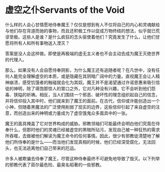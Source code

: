 # 虚空之仆Servants of the Void

什么样的人会心甘情愿地侍奉魔王？仅仅是想到有人不仅将自己的内心和灵魂献给与他们存在背道而驰的事物，而且还积极工作以促成万物终结的想法，似乎就已荒谬至极。这些人是谁？是什么疯狂的念头驱使着他们？究竟发生了什么，让他们甘愿将所有人和所有事物送入湮灭？

答案是没人会这样做。即使是再极端的虚无主义者也不会主动去成为魔王灭绝世界的代理人。

那么，如果没有人会自愿侍奉阴影，为什么魔王还有追随者呢？在凡世中，没有任何人能完全理解虚空的本质，或是隐藏在其阴暗广阔中的力量。直视魔王会让人精神崩溃，感受饥饿者的触碰就会化为其奴。魔王并不是渴望通过许诺恩惠来吸引信徒的神明，除了填饱那惊人的胃口之外，它对凡种没有兴趣，它不会听到他们怨毒、狭隘的祈祷。相反，当人们围绕一个邪恶、破坏性的理念组织起自己的信念，并将信仰投入其中时，他们就来到了魔王的面前。在古代，信仰或许能创造出一个小神，但随着黑魔法的广泛使用削弱了现实的边界，这些信仰引起了来自虚空的注意，而创造出来的神明或力量成为了虚空饿鬼众多面具中的一张。

魔王的面具掩盖了它对世界构成的威胁。邪教领袖们可能最终会明白他们究竟在侍奉什么，但那时他们的灵魂已经被虚空的黑暗所玷污，发现自己被一种狂热的需求所吞噬，去做被他们解读为魔王命令的任何事情。因此，很少有邪教徒清楚地了解他们所侍奉的是什么——而当他们发现真相的时候，他们已经深受腐化，无法回头，也无法逃离他们自己带来的厄运。

许多人被欺骗去侍奉了魔王，尽管这种侍奉最终不可避免地导致了毁灭。以下列举的邪教代表了茹尔最危险、最臭名昭著的一些邪教。
